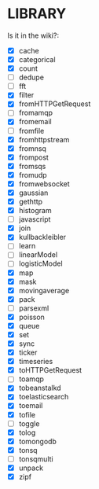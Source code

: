 LIBRARY
=======


Is it in the wiki?:

- [x] cache
- [x] categorical
- [x] count
- [ ] dedupe
- [ ] fft
- [x] filter
- [x] fromHTTPGetRequest
- [ ] fromamqp
- [x] fromemail
- [ ] fromfile
- [x] fromhttpstream
- [x] fromnsq
- [x] frompost
- [x] fromsqs
- [x] fromudp
- [x] fromwebsocket
- [x] gaussian
- [x] gethttp
- [x] histogram
- [ ] javascript
- [x] join
- [x] kullbackleibler
- [ ] learn
- [ ] linearModel
- [ ] logisticModel
- [x] map
- [x] mask
- [x] movingaverage
- [x] pack
- [ ] parsexml
- [x] poisson
- [x] queue
- [x] set
- [x] sync
- [x] ticker
- [x] timeseries
- [x] toHTTPGetRequest
- [ ] toamqp
- [x] tobeanstalkd
- [x] toelasticsearch
- [x] toemail
- [x] tofile
- [ ] toggle
- [x] tolog
- [x] tomongodb
- [x] tonsq
- [ ] tonsqmulti
- [x] unpack
- [x] zipf
